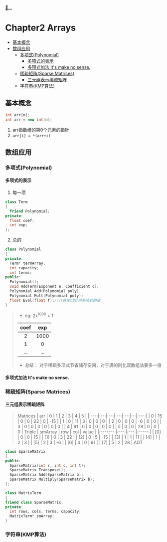 [:car:...](README.md)

# Chapter2 Arrays
- [基本概念](#基本概念)
- [数组应用](#数组应用)
  - [多项式(Polynomial)](#多项式polynomial)
    - [多项式的表示](#多项式的表示)
    - [多项式加法 It's make no sense.](#多项式加法-its-make-no-sense)
  - [稀疏矩阵(Sparse Matrices)](#稀疏矩阵sparse-matrices)
    - [三元组表示稀疏矩阵](#三元组表示稀疏矩阵)
  - [字符串(KMP算法)](#字符串kmp算法)

## 基本概念
```cpp
int arr[n];
int arr = new int[n];
```
1. arr指数组的第0个元素的指针
2. `arr[i] = *(arr+i)`

## 数组应用

### 多项式(Polynomial)

#### 多项式的表示
1. 每一项
```cpp
class Term
{
  friend Polynomial;
private:
  float coef;
  int exp;
};
```

2. 总的
```cpp
class Polynomial
{
private:
  Term* termArray;
  int capacity;
  int terms;
public:
  Polynomial();
  void AddTerm(Exponent e, Coefficient c);
  Polynomial Add(Polynomial poly);
  Polynomial Mult(Polynomial poly);
  float Eval(float f);//计算在x取f时多项式的值
}
```
>* eg: 2x<sup>1000</sup> + 1
>
>| coef | exp  |
>|:----:|:----:|
>|  2   | 1000 |
>|  1   |  0   |
>| ...  | ...  |
>* 总结：
> 对于稀疏多项式节省储存空间，对于满的则比双数组法要多一倍

#### 多项式加法 It's make no sense.

### 稀疏矩阵(Sparse Matrices)
#### 三元组表示稀疏矩阵
> Matrices
>| arr | 0  | 1  | 2  | 3  | 4 |  5  |
>|:---:|:--:|:--:|:--:|:--:|:-:|:---:|
>|  0  | 15 | 0  | 0  | 22 | 0 | -15 |
>|  1  | 0  | 11 | 3  | 0  | 0 |  0  |
>|  2  | 0  | 0  | 0  | -6 | 0 |  0  |
>|  3  | 0  | 0  | 0  | 0  | 0 |  0  |
>|  4  | 91 | 0  | 0  | 0  | 0 |  0  |
>|  5  | 0  | 0  | 28 | 0  | 0 |  0  |
> Triple
>| smArray | row | col | value |
>|:-------:|:---:|:---:|:-----:|
>|   [0]   |  0  |  0  |  15   |
>|   [1]   |  0  |  3  |  22   |
>|   [2]   |  0  |  5  |  -15  |
>|   [3]   |  1  |  1  |  11   |
>|   [4]   |  1  |  2  |   3   |
>|   [5]   |  2  |  3  |  -6   |
>|   [6]   |  4  |  0  |  91   |
>|   [7]   |  5  |  2  |  28   |
ADT
```cpp
class SparseMatrix
{
public:
  SparseMatrix(int r, int c, int t);
  SparseMatrix Transpose();
  SparseMatrix Add(SparseMatrix b);
  SparseMatrix Multiply(SparseMatrix b);
};

class MatrixTerm
{
friend class SparseMatrix;
private:
  int rows, cols, terms, capacity;
  MatrixTerm* smArray;
}
```


### 字符串(KMP算法)